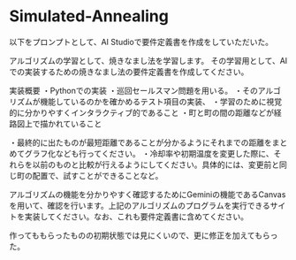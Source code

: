 # Simulated-Annealing
以下をプロンプトとして、AI Studioで要件定義書を作成をしていただいた。

アルゴリズムの学習として、焼きなまし法を学習します。
その学習用として、AIでの実装するための焼きなまし法の要件定義書を作成してください。

実装概要
・Pythonでの実装
・巡回セールスマン問題を用いる。
・そのアルゴリズムが機能しているのかを確かめるテスト項目の実装、
・学習のために視覚的に分かりやすくインタラクティブ的であること
・町と町の間の距離などが経路図上で描かれていること

・最終的に出たものが最短距離であることが分かるようにそれまでの距離をまとめてグラフ化なども行ってください。
・冷却率や初期温度を変更した際に、それらを以前のものと比較が行えるようにしてください。具体的には、変更前と同じ町の配置で、試すことができることなど。

アルゴリズムの機能を分かりやすく確認するためにGeminiの機能であるCanvasを用いて、確認を行います。上記のアルゴリズムのプログラムを実行できるサイトを実装してください。なお、これも要件定義書に含めてください。

作ってももらったものの初期状態では見にくいので、更に修正を加えてもらった。

